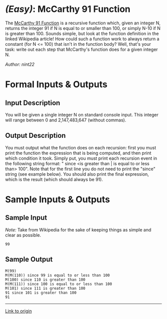 # [](#EasyIcon) *(Easy)*: McCarthy 91 Function

The [McCarthy 91 Function](http://en.wikipedia.org/wiki/McCarthy_91_function) is a recursive function which, given an integer N, returns the integer 91 if N is equal to or smaller than 100, or simply N-10 if N is greater than 100. Sounds simple, but look at the function definition in the linked Wikipedia article! How could such a function work to always return a constant (for N <= 100) that isn't in the function body? Well, that's your task: write out each step that McCarthy's function does for a given integer N.

*Author: nint22*

# Formal Inputs & Outputs
## Input Description

You will be given a single integer N on standard console input. This integer will range between 0 and 2,147,483,647 (without commas).

## Output Description

You must output what the function does on each recursion: first you must print the function the expression that is being computed, and then print which condition it took. Simply put, you must print each recursion event in the following string format: "<Expression being executed> since <is greater than | is equal to or less than> 100". Note that for the first line you do not need to print the "since" string (see example below). You should also print the final expression, which is the result (which should always be 91).

# Sample Inputs & Outputs
## Sample Input

*Note:* Take from Wikipedia for the sake of keeping things as simple and clear as possible.

    99

## Sample Output

    M(99)
    M(M(110)) since 99 is equal to or less than 100
    M(100) since 110 is greater than 100
    M(M(111)) since 100 is equal to or less than 100
    M(101) since 111 is greater than 100
    91 since 101 is greater than 100
    91

---

[Link to origin](https://www.reddit.com/r/dailyprogrammer/1f7qp5)